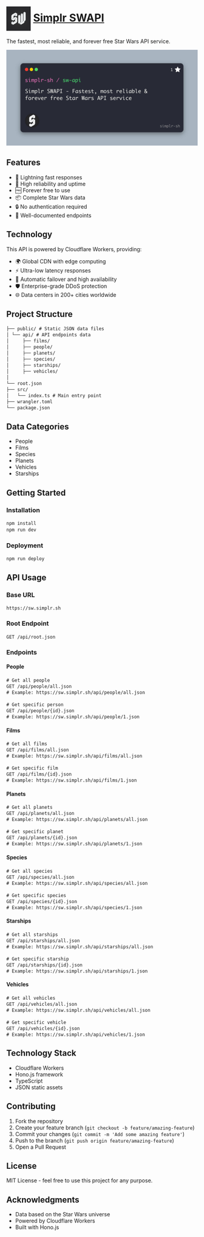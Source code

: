 <h1 align="left">
    <img style="vertical-align: middle;" width="64" height="64" src="./sw-logo.png">
    <a href="https://github.com/simplr-sh/sw-api">Simplr SWAPI</a>
</h1>

The fastest, most reliable, and forever free Star Wars API service.

![Swapi Github Social Preview](/simplr-swapi-github-social-preview.jpg)

## Features

- 🚀 Lightning fast responses
- 💪 High reliability and uptime
- 🆓 Forever free to use
- 📦 Complete Star Wars data
- 🔒 No authentication required
- 📄 Well-documented endpoints

## Technology

This API is powered by Cloudflare Workers, providing:
- 🌍 Global CDN with edge computing
- ⚡ Ultra-low latency responses
- 🔄 Automatic failover and high availability
- 🛡️ Enterprise-grade DDoS protection
- 🌐 Data centers in 200+ cities worldwide


## Project Structure
```
├── public/ # Static JSON data files
│ └── api/ # API endpoints data
│     ├── films/
│     ├── people/
│     ├── planets/
│     ├── species/
│     ├── starships/
│     ├── vehicles/
│
└── root.json
├── src/
│   └── index.ts # Main entry point
├── wrangler.toml
└── package.json
```

## Data Categories

- People
- Films
- Species
- Planets
- Vehicles
- Starships

## Getting Started

### Installation

```bash
npm install
npm run dev
```

### Deployment

```bash
npm run deploy
```

## API Usage

### Base URL
```
https://sw.simplr.sh
```

### Root Endpoint
```
GET /api/root.json
```

### Endpoints

#### People
```
# Get all people
GET /api/people/all.json
# Example: https://sw.simplr.sh/api/people/all.json

# Get specific person
GET /api/people/{id}.json
# Example: https://sw.simplr.sh/api/people/1.json
```

#### Films
```
# Get all films
GET /api/films/all.json
# Example: https://sw.simplr.sh/api/films/all.json

# Get specific film
GET /api/films/{id}.json
# Example: https://sw.simplr.sh/api/films/1.json
```

#### Planets
```
# Get all planets
GET /api/planets/all.json
# Example: https://sw.simplr.sh/api/planets/all.json

# Get specific planet
GET /api/planets/{id}.json
# Example: https://sw.simplr.sh/api/planets/1.json
```

#### Species
```
# Get all species
GET /api/species/all.json
# Example: https://sw.simplr.sh/api/species/all.json

# Get specific species
GET /api/species/{id}.json
# Example: https://sw.simplr.sh/api/species/1.json
```

#### Starships
```
# Get all starships
GET /api/starships/all.json
# Example: https://sw.simplr.sh/api/starships/all.json

# Get specific starship
GET /api/starships/{id}.json
# Example: https://sw.simplr.sh/api/starships/1.json
```

#### Vehicles
```
# Get all vehicles
GET /api/vehicles/all.json
# Example: https://sw.simplr.sh/api/vehicles/all.json

# Get specific vehicle
GET /api/vehicles/{id}.json
# Example: https://sw.simplr.sh/api/vehicles/1.json
```


## Technology Stack

- Cloudflare Workers
- Hono.js framework
- TypeScript
- JSON static assets

## Contributing

1. Fork the repository
2. Create your feature branch (`git checkout -b feature/amazing-feature`)
3. Commit your changes (`git commit -m 'Add some amazing feature'`)
4. Push to the branch (`git push origin feature/amazing-feature`)
5. Open a Pull Request

## License

MIT License - feel free to use this project for any purpose.

## Acknowledgments

- Data based on the Star Wars universe
- Powered by Cloudflare Workers
- Built with Hono.js
